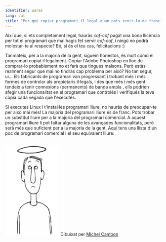 ```yaml
---
identifier: warez
lang: cat
title: "Per què copiar programari il·legal quan pots tenir-lo de franc?"
---
```


Així que, si ets completament legal, hauràs *cof-cof* pagat una bona 
llicència per tot el programari que mai hagis fet servir *cof-cof*, i 
ningú no podrà molestar-te al respecte? Bé, si és el teu cas, 
felicitacions :)

Tanmateix, per a la majoria de la gent, siguem honestos, és molt comú 
el programari copiat il·legalment. Copiar l'Adobe Photoshop en lloc de 
comprar-lo probablement no et farà que tingues malsons. Però estàs 
realment segur que mai no tindràs cap problema per això? No tan segur, 
ui... Els fabricants de programari van progressant i trobant més i més 
formes de controlar als propietaris il·legals, i des que més i més gent 
tendeix a tenir connexions (permanents) de banda ampla , ells podrien 
afegir una funcionalitat en el programari que controlés i verifiqués la 
teva còpia cada vegada que l'executés.

Si executes Linux i t'instal·les programari lliure, no hauràs de 
preocupar-te per això mai més! La majoria del programari lliure és 
de franc. Pots trobar un substitut lliure per a la majoria del programari 
comercial. A aquest programari lliure li pot faltar alguna de les 
avançades funcionalitats, però serà més que suficient per a la majoria 
de la gent. Aquí tens una llista d'un poc de programari comercial i el 
seu equivalent lliure:

<?php

table_parser ("Sí", "No", "Comercial", "Programari lliure", "Existeix al 
Windows ?");


<br /><br>

<img src="/img/warez.png" />

Dibuixat per <a href="http://michel.cambon.free.fr/ampere/salle1bis.htm">Michel Cambon</a>




